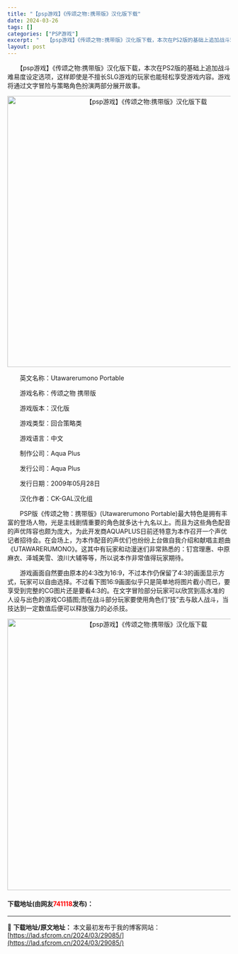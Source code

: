 ```yaml
---
title: "【psp游戏】《传颂之物:携带版》汉化版下载"
date: 2024-03-26
tags: []
categories: ["PSP游戏"]
excerpt: "　　【psp游戏】《传颂之物:携带版》汉化版下载，本次在PS2版的基础上追加战斗难易度设定选项，这样即使是不擅长SLG游戏的玩家也能轻松享受游戏内容。游戏将通过文字冒险与策略角色扮演两部分展开故事。 　　英文名称：Utawarerumono Portable 　　游戏名称：传颂之物 携带版 　　游戏&hellip;"
layout: post
---
```


 <p>　　【psp游戏】《传颂之物:携带版》汉化版下载，本次在PS2版的基础上追加战斗难易度设定选项，这样即使是不擅长SLG游戏的玩家也能轻松享受游戏内容。游戏将通过文字冒险与策略角色扮演两部分展开故事。</p> <p align="center"><img align="" border="0" src="https://lad.sfcrom.cn/wp-content/uploads/2024/03/20240325_660201e59f484.png" width="612" alt="【psp游戏】《传颂之物:携带版》汉化版下载" /></p> <p>　　英文名称：Utawarerumono Portable</p> <p>　　游戏名称：传颂之物 携带版</p> <p>　　游戏版本：汉化版</p> <p>　　游戏类型：回合策略类</p> <p>　　游戏语言：中文</p> <p>　　制作公司：Aqua Plus</p> <p>　　发行公司：Aqua Plus</p> <p>　　发行日期：2009年05月28日</p> <p>　　汉化作者：CK-GAL汉化组</p> <p>　　PSP版《传颂之物：携带版》(Utawarerumono Portable)最大特色是拥有丰富的登场人物，光是主线剧情重要的角色就多达十九名以上。而且为这些角色配音的声优阵容也颇为庞大，为此开发商AQUAPLUS日前还特意为本作召开一个声优记者招待会。在会场上，为本作配音的声优们也纷纷上台做自我介绍和献唱主题曲《UTAWARERUMONO》。这其中有玩家和动漫迷们非常熟悉的：钉宫理惠、中原麻衣、泽城美雪、浪川大辅等等，所以说本作非常值得玩家期待。</p> <p>　　游戏画面自然要由原本的4:3改为16:9，不过本作仍保留了4:3的画面显示方式，玩家可以自由选择。不过看下图16:9画面似乎只是简单地将图片截小而已，要享受到完整的CG图片还是要看4:3的。在文字冒险部分玩家可以欣赏到高水准的人设与出色的游戏CG插图;而在战斗部分玩家要使用角色们&ldquo;技&rdquo;去与敌人战斗，当技达到一定数值后便可以释放强力的必杀技。</p> <p align="center"><img align="" border="0" src="https://lad.sfcrom.cn/wp-content/uploads/2024/03/20240325_660201e73b115.png" width="613" alt="【psp游戏】《传颂之物:携带版》汉化版下载" /></p> <p><h4>下载地址(由网友<font color="red">741118</font>发布)：</h4></p> 

---
📖 **下载地址/原文地址：** 本文最初发布于我的博客网站：[https://lad.sfcrom.cn/2024/03/29085/](https://lad.sfcrom.cn/2024/03/29085/)
